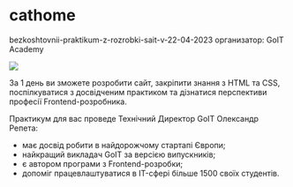 # cathome
bezkoshtovnii-praktikum-z-rozrobki-sait-v-22-04-2023
организатор: GoIT Academy

<img src="https://github.com/EuJinnLucaShow/cathome/blob/main/images/photo.jpg">

За 1 день ви зможете розробити сайт, закріпити знання з HTML та CSS, поспілкуватися з досвідченим практиком та дізнатися перспективи професії Frontend-розробника.

Практикум для вас проведе Технічний Директор GoIT Олександр Репета:
- має досвід робити в найдорожчому стартапі Європи;
- найкращий викладач GoIT за версією випускників;
- є автором програми з Frontend-розробки;
- допоміг працевлаштуватися в IT-сфері більше 1500 своїх студентів.
